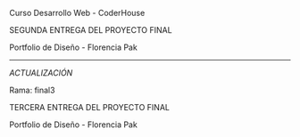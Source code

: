 Curso Desarrollo Web - CoderHouse

SEGUNDA ENTREGA DEL PROYECTO FINAL

Portfolio de Diseño - Florencia Pak

_______________________

*ACTUALIZACIÓN*

Rama: final3

TERCERA ENTREGA DEL PROYECTO FINAL

Portfolio de Diseño - Florencia Pak
